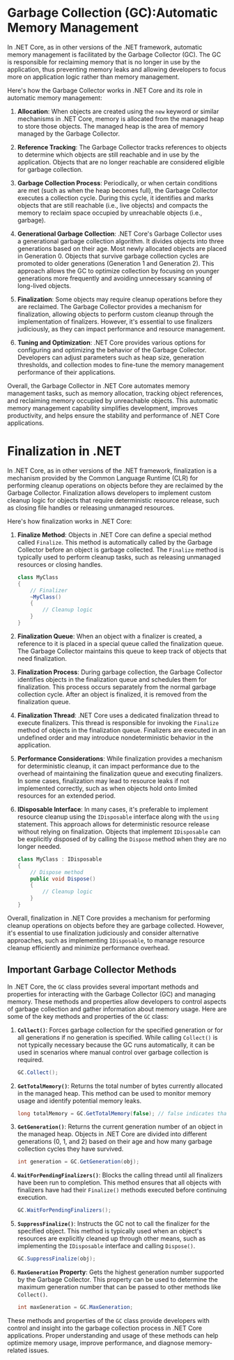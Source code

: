 
# Garbage Collection (GC):Automatic Memory Management

In .NET Core, as in other versions of the .NET framework, automatic memory management is facilitated by the Garbage Collector (GC). The GC is responsible for reclaiming memory that is no longer in use by the application, thus preventing memory leaks and allowing developers to focus more on application logic rather than memory management.

Here's how the Garbage Collector works in .NET Core and its role in automatic memory management:

1. **Allocation**: When objects are created using the `new` keyword or similar mechanisms in .NET Core, memory is allocated from the managed heap to store those objects. The managed heap is the area of memory managed by the Garbage Collector.

2. **Reference Tracking**: The Garbage Collector tracks references to objects to determine which objects are still reachable and in use by the application. Objects that are no longer reachable are considered eligible for garbage collection.

3. **Garbage Collection Process**: Periodically, or when certain conditions are met (such as when the heap becomes full), the Garbage Collector executes a collection cycle. During this cycle, it identifies and marks objects that are still reachable (i.e., live objects) and compacts the memory to reclaim space occupied by unreachable objects (i.e., garbage).

4. **Generational Garbage Collection**: .NET Core's Garbage Collector uses a generational garbage collection algorithm. It divides objects into three generations based on their age. Most newly allocated objects are placed in Generation 0. Objects that survive garbage collection cycles are promoted to older generations (Generation 1 and Generation 2). This approach allows the GC to optimize collection by focusing on younger generations more frequently and avoiding unnecessary scanning of long-lived objects.

5. **Finalization**: Some objects may require cleanup operations before they are reclaimed. The Garbage Collector provides a mechanism for finalization, allowing objects to perform custom cleanup through the implementation of finalizers. However, it's essential to use finalizers judiciously, as they can impact performance and resource management.

6. **Tuning and Optimization**: .NET Core provides various options for configuring and optimizing the behavior of the Garbage Collector. Developers can adjust parameters such as heap size, generation thresholds, and collection modes to fine-tune the memory management performance of their applications.

Overall, the Garbage Collector in .NET Core automates memory management tasks, such as memory allocation, tracking object references, and reclaiming memory occupied by unreachable objects. This automatic memory management capability simplifies development, improves productivity, and helps ensure the stability and performance of .NET Core applications.


# Finalization in .NET

In .NET Core, as in other versions of the .NET framework, finalization is a mechanism provided by the Common Language Runtime (CLR) for performing cleanup operations on objects before they are reclaimed by the Garbage Collector. Finalization allows developers to implement custom cleanup logic for objects that require deterministic resource release, such as closing file handles or releasing unmanaged resources.

Here's how finalization works in .NET Core:

1. **Finalize Method**: Objects in .NET Core can define a special method called `Finalize`. This method is automatically called by the Garbage Collector before an object is garbage collected. The `Finalize` method is typically used to perform cleanup tasks, such as releasing unmanaged resources or closing handles.

   ```csharp
   class MyClass
   {
       // Finalizer
       ~MyClass()
       {
           // Cleanup logic
       }
   }
   ```

2. **Finalization Queue**: When an object with a finalizer is created, a reference to it is placed in a special queue called the finalization queue. The Garbage Collector maintains this queue to keep track of objects that need finalization.

3. **Finalization Process**: During garbage collection, the Garbage Collector identifies objects in the finalization queue and schedules them for finalization. This process occurs separately from the normal garbage collection cycle. After an object is finalized, it is removed from the finalization queue.

4. **Finalization Thread**: .NET Core uses a dedicated finalization thread to execute finalizers. This thread is responsible for invoking the `Finalize` method of objects in the finalization queue. Finalizers are executed in an undefined order and may introduce nondeterministic behavior in the application.

5. **Performance Considerations**: While finalization provides a mechanism for deterministic cleanup, it can impact performance due to the overhead of maintaining the finalization queue and executing finalizers. In some cases, finalization may lead to resource leaks if not implemented correctly, such as when objects hold onto limited resources for an extended period.

6. **IDisposable Interface**: In many cases, it's preferable to implement resource cleanup using the `IDisposable` interface along with the `using` statement. This approach allows for deterministic resource release without relying on finalization. Objects that implement `IDisposable` can be explicitly disposed of by calling the `Dispose` method when they are no longer needed.

   ```csharp
   class MyClass : IDisposable
   {
       // Dispose method
       public void Dispose()
       {
           // Cleanup logic
       }
   }
   ```

Overall, finalization in .NET Core provides a mechanism for performing cleanup operations on objects before they are garbage collected. However, it's essential to use finalization judiciously and consider alternative approaches, such as implementing `IDisposable`, to manage resource cleanup efficiently and minimize performance overhead.


## Important Garbage Collector Methods

In .NET Core, the `GC` class provides several important methods and properties for interacting with the Garbage Collector (GC) and managing memory. These methods and properties allow developers to control aspects of garbage collection and gather information about memory usage. Here are some of the key methods and properties of the `GC` class:

1. **`Collect()`**: Forces garbage collection for the specified generation or for all generations if no generation is specified. While calling `Collect()` is not typically necessary because the GC runs automatically, it can be used in scenarios where manual control over garbage collection is required.

   ```csharp
   GC.Collect();
   ```

2. **`GetTotalMemory()`**: Returns the total number of bytes currently allocated in the managed heap. This method can be used to monitor memory usage and identify potential memory leaks.

   ```csharp
   long totalMemory = GC.GetTotalMemory(false); // false indicates that only the current generation's size should be returned
   ```

3. **`GetGeneration()`**: Returns the current generation number of an object in the managed heap. Objects in .NET Core are divided into different generations (0, 1, and 2) based on their age and how many garbage collection cycles they have survived.

   ```csharp
   int generation = GC.GetGeneration(obj);
   ```

4. **`WaitForPendingFinalizers()`**: Blocks the calling thread until all finalizers have been run to completion. This method ensures that all objects with finalizers have had their `Finalize()` methods executed before continuing execution.

   ```csharp
   GC.WaitForPendingFinalizers();
   ```

5. **`SuppressFinalize()`**: Instructs the GC not to call the finalizer for the specified object. This method is typically used when an object's resources are explicitly cleaned up through other means, such as implementing the `IDisposable` interface and calling `Dispose()`.

   ```csharp
   GC.SuppressFinalize(obj);
   ```

6. **`MaxGeneration` Property**: Gets the highest generation number supported by the Garbage Collector. This property can be used to determine the maximum generation number that can be passed to other methods like `Collect()`.

   ```csharp
   int maxGeneration = GC.MaxGeneration;
   ```

These methods and properties of the `GC` class provide developers with control and insight into the garbage collection process in .NET Core applications. Proper understanding and usage of these methods can help optimize memory usage, improve performance, and diagnose memory-related issues.